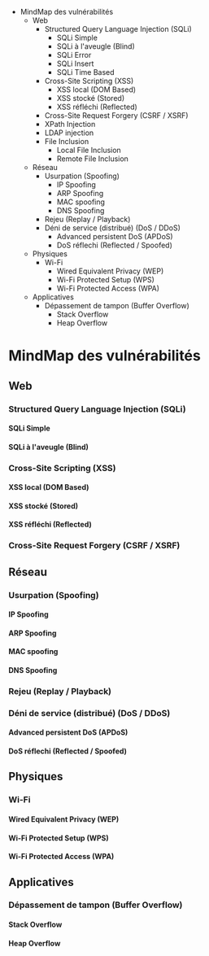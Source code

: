 <!-- [metadata]>
+++
title = "MindMap des vulnérabilités"
author = "Hackademics Forum"
keywords = ["vulnerabilité, vecteur, attaque, sécurité, informatique, information, technologie, piratage, analyse, projet, mindmap, schéma, carte heuristique, hackademics, forum"]
+++
<![end-metadata] -->

<!--
Afin de garantir une pleine compatibilité avec l'ensemble des systèmes d'exploitation,
veuillez conserver un encodage UTF-8 sans marque d'ordre des octets (BOM),
utiliser une séquence de quatre espaces pour la tabulation (s'agissant d'une
liste de titres, il ne sera normalement pas nécessaire d'en utiliser) et conserver
une séquence CRLF (\r\n) pour le marquage de fin de ligne.
-->

<!--
Pour mettre à jour cette table des matières, il suffit d'installer le module
Markdown TOC (https://github.com/nok/markdown-toc) dans l'éditeur
Atom (https://github.com/atom/atom) et de procéder à l'enregistrement du fichier,
le processus d'actualisation sera alors lancé automatiquement et remplacera le contenu
de cette table des matières, à défaut utiliser la commande "Markdown Toc: Update"
depuis la Command Palette (ctrl-shift-p).
-->

<!-- TOC depthFrom:1 depthTo:9 withLinks:0 updateOnSave:1 orderedList:0 -->

- MindMap des vulnérabilités
	- Web
		- Structured Query Language Injection (SQLi)
			- SQLi Simple
			- SQLi à l'aveugle (Blind)
			- SQLi Error
			- SQLi Insert
			- SQLi Time Based
		- Cross-Site Scripting (XSS)
			- XSS local (DOM Based)
			- XSS stocké (Stored)
			- XSS réfléchi (Reflected)
		- Cross-Site Request Forgery (CSRF / XSRF)
		- XPath Injection
		- LDAP injection
		- File Inclusion
			- Local File Inclusion
			- Remote File Inclusion
	- Réseau
		- Usurpation (Spoofing)
			- IP Spoofing
			- ARP Spoofing
			- MAC spoofing
			- DNS Spoofing
		- Rejeu (Replay / Playback)
		- Déni de service (distribué) (DoS / DDoS)
			- Advanced persistent DoS (APDoS)
			- DoS réflechi (Reflected / Spoofed)
	- Physiques
		- Wi-Fi
			- Wired Equivalent Privacy (WEP)
			- Wi-Fi Protected Setup (WPS)
			- Wi-Fi Protected Access (WPA)
	- Applicatives
		- Dépassement de tampon (Buffer Overflow)
			- Stack Overflow
			- Heap Overflow

<!-- /TOC -->

# MindMap des vulnérabilités

## Web

### Structured Query Language Injection (SQLi)

#### SQLi Simple

#### SQLi à l'aveugle (Blind)

### Cross-Site Scripting (XSS)

#### XSS local (DOM Based)

#### XSS stocké (Stored)

#### XSS réfléchi (Reflected)

### Cross-Site Request Forgery (CSRF / XSRF)

## Réseau

### Usurpation (Spoofing)

#### IP Spoofing

#### ARP Spoofing

#### MAC spoofing

#### DNS Spoofing

### Rejeu (Replay / Playback)

### Déni de service (distribué) (DoS / DDoS)

#### Advanced persistent DoS (APDoS)

#### DoS réflechi (Reflected / Spoofed)

## Physiques

### Wi-Fi

#### Wired Equivalent Privacy (WEP)

#### Wi-Fi Protected Setup (WPS)

#### Wi-Fi Protected Access (WPA)

## Applicatives

### Dépassement de tampon (Buffer Overflow)

#### Stack Overflow

#### Heap Overflow
